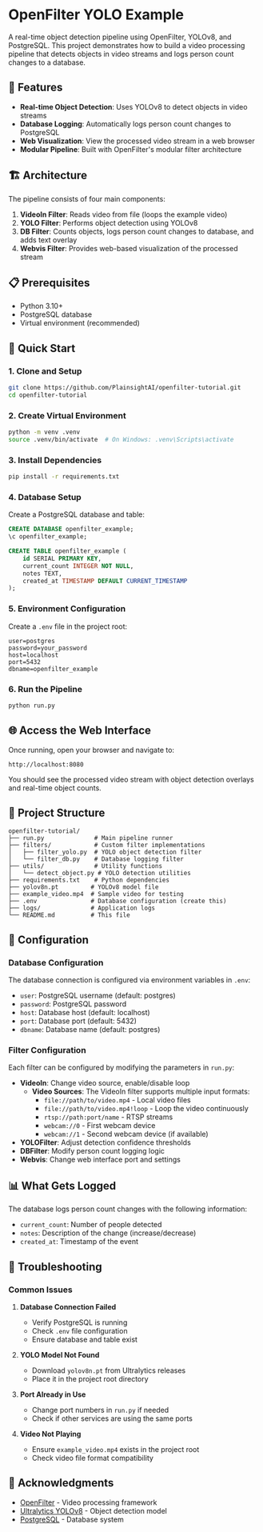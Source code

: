 # OpenFilter YOLO Example

A real-time object detection pipeline using OpenFilter, YOLOv8, and PostgreSQL. This project demonstrates how to build a video processing pipeline that detects objects in video streams and logs person count changes to a database.

## 🎯 Features

- **Real-time Object Detection**: Uses YOLOv8 to detect objects in video streams
- **Database Logging**: Automatically logs person count changes to PostgreSQL
- **Web Visualization**: View the processed video stream in a web browser
- **Modular Pipeline**: Built with OpenFilter's modular filter architecture

## 🏗️ Architecture

The pipeline consists of four main components:

1. **VideoIn Filter**: Reads video from file (loops the example video)
2. **YOLO Filter**: Performs object detection using YOLOv8
3. **DB Filter**: Counts objects, logs person count changes to database, and adds text overlay
4. **Webvis Filter**: Provides web-based visualization of the processed stream

## 📋 Prerequisites

- Python 3.10+
- PostgreSQL database
- Virtual environment (recommended)

## 🚀 Quick Start

### 1. Clone and Setup

```bash
git clone https://github.com/PlainsightAI/openfilter-tutorial.git
cd openfilter-tutorial
```

### 2. Create Virtual Environment

```bash
python -m venv .venv
source .venv/bin/activate  # On Windows: .venv\Scripts\activate
```

### 3. Install Dependencies

```bash
pip install -r requirements.txt
```
### 4. Database Setup

Create a PostgreSQL database and table:

```sql
CREATE DATABASE openfilter_example;
\c openfilter_example;

CREATE TABLE openfilter_example (
    id SERIAL PRIMARY KEY,
    current_count INTEGER NOT NULL,
    notes TEXT,
    created_at TIMESTAMP DEFAULT CURRENT_TIMESTAMP
);
```

### 5. Environment Configuration

Create a `.env` file in the project root:

```env
user=postgres
password=your_password
host=localhost
port=5432
dbname=openfilter_example
```

### 6. Run the Pipeline

```bash
python run.py
```

## 🌐 Access the Web Interface

Once running, open your browser and navigate to:
```
http://localhost:8080
```

You should see the processed video stream with object detection overlays and real-time object counts.

## 📁 Project Structure

```
openfilter-tutorial/
├── run.py              # Main pipeline runner
├── filters/            # Custom filter implementations
│   ├── filter_yolo.py  # YOLO object detection filter
│   └── filter_db.py    # Database logging filter
├── utils/              # Utility functions
│   └── detect_object.py # YOLO detection utilities
├── requirements.txt    # Python dependencies
├── yolov8n.pt         # YOLOv8 model file
├── example_video.mp4  # Sample video for testing
├── .env               # Database configuration (create this)
├── logs/              # Application logs
└── README.md          # This file
```

## 🔧 Configuration

### Database Configuration

The database connection is configured via environment variables in `.env`:

- `user`: PostgreSQL username (default: postgres)
- `password`: PostgreSQL password
- `host`: Database host (default: localhost)
- `port`: Database port (default: 5432)
- `dbname`: Database name (default: postgres)

### Filter Configuration

Each filter can be configured by modifying the parameters in `run.py`:

- **VideoIn**: Change video source, enable/disable loop
  - **Video Sources**: The VideoIn filter supports multiple input formats:
    - `file://path/to/video.mp4` - Local video files
    - `file://path/to/video.mp4!loop` - Loop the video continuously
    - `rtsp://path:port/name` - RTSP streams
    - `webcam://0` - First webcam device
    - `webcam://1` - Second webcam device (if available)
- **YOLOFilter**: Adjust detection confidence thresholds
- **DBFilter**: Modify person count logging logic
- **Webvis**: Change web interface port and settings

## 📊 What Gets Logged

The database logs person count changes with the following information:
- `current_count`: Number of people detected
- `notes`: Description of the change (increase/decrease)
- `created_at`: Timestamp of the event

## 🐛 Troubleshooting

### Common Issues

1. **Database Connection Failed**
   - Verify PostgreSQL is running
   - Check `.env` file configuration
   - Ensure database and table exist

2. **YOLO Model Not Found**
   - Download `yolov8n.pt` from Ultralytics releases
   - Place it in the project root directory

3. **Port Already in Use**
   - Change port numbers in `run.py` if needed
   - Check if other services are using the same ports

4. **Video Not Playing**
   - Ensure `example_video.mp4` exists in the project root
   - Check video file format compatibility


## 🙏 Acknowledgments

- [OpenFilter](https://github.com/openfilter/openfilter) - Video processing framework
- [Ultralytics YOLOv8](https://github.com/ultralytics/ultralytics) - Object detection model
- [PostgreSQL](https://www.postgresql.org/) - Database system 